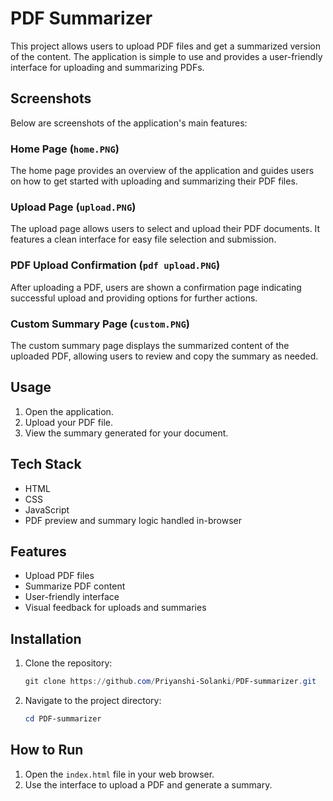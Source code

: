 # PDF Summarizer

This project allows users to upload PDF files and get a summarized version of the content. The application is simple to use and provides a user-friendly interface for uploading and summarizing PDFs.

## Screenshots

Below are screenshots of the application's main features:

### Home Page (`home.PNG`)
The home page provides an overview of the application and guides users on how to get started with uploading and summarizing their PDF files.

### Upload Page (`upload.PNG`)
The upload page allows users to select and upload their PDF documents. It features a clean interface for easy file selection and submission.

### PDF Upload Confirmation (`pdf upload.PNG`)
After uploading a PDF, users are shown a confirmation page indicating successful upload and providing options for further actions.

### Custom Summary Page (`custom.PNG`)
The custom summary page displays the summarized content of the uploaded PDF, allowing users to review and copy the summary as needed.

## Usage
1. Open the application.
2. Upload your PDF file.
3. View the summary generated for your document.

## Tech Stack
- HTML
- CSS
- JavaScript
- PDF preview and summary logic handled in-browser

## Features
- Upload PDF files
- Summarize PDF content
- User-friendly interface
- Visual feedback for uploads and summaries

## Installation
1. Clone the repository:
	```powershell
	git clone https://github.com/Priyanshi-Solanki/PDF-summarizer.git
	```
2. Navigate to the project directory:
	```powershell
	cd PDF-summarizer
	```

## How to Run
1. Open the `index.html` file in your web browser.
2. Use the interface to upload a PDF and generate a summary.
